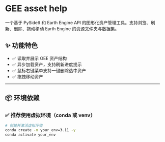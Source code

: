 # GEE asset help

一个基于 PySide6 和 Earth Engine API 的图形化资产管理工具。支持浏览、刷新、删除、拖动移动 Earth Engine 的资源文件夹与数据集。

## ✨ 功能特色

- ✅ 读取并展示 GEE 资产结构
- ✅ 异步加载资产，支持刷新进度提示
- ✅ 鼠标右键菜单支持一键删除选中资产
- ✅ 拖拽移动资产

---

## 📦 环境依赖

### ✅ 推荐使用虚拟环境（conda 或 venv）

```bash
# 创建并激活虚拟环境
conda create -n your_env=3.11 -y
conda activate your_env
```